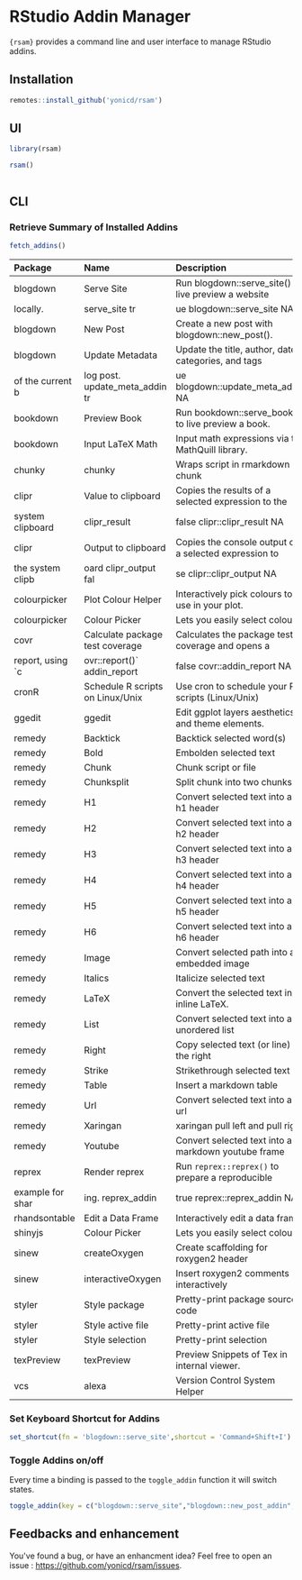 <!-- README.md is generated from README.Rmd. Please edit that file -->
RStudio Addin Manager
=====================

`{rsam}` provides a command line and user interface to manage RStudio addins.

Installation
------------

``` r
remotes::install_github('yonicd/rsam')
```

UI
--

``` r
library(rsam)

rsam()
```

![[](http://img.youtube.com/vi/-XZWv7CJrs8/0.jpg)](https://www.youtube.com/watch?v=-XZWv7CJrs8)

CLI
---

### Retrieve Summary of Installed Addins

``` r
fetch_addins()
```

| Package           | Name                             | Description                                           | Binding             | Interactive | Key                             | Shortcut         |
|:------------------|:---------------------------------|:------------------------------------------------------|:--------------------|:------------|:--------------------------------|:-----------------|
| blogdown          | Serve Site                       | Run blogdown::serve\_site() to live preview a website |                     |             |                                 |                  |
| locally.          | serve\_site tr                   | ue blogdown::serve\_site NA                           |                     |             |                                 |                  |
| blogdown          | New Post                         | Create a new post with blogdown::new\_post().         | new\_post\_addin    | true        | blogdown::new\_post\_addin      | NA               |
| blogdown          | Update Metadata                  | Update the title, author, date, categories, and tags  |                     |             |                                 |                  |
| of the current b  | log post. update\_meta\_addin tr | ue blogdown::update\_meta\_addin NA                   |                     |             |                                 |                  |
| bookdown          | Preview Book                     | Run bookdown::serve\_book() to live preview a book.   | serve\_book         | true        | bookdown::serve\_book           | NA               |
| bookdown          | Input LaTeX Math                 | Input math expressions via the MathQuill library.     | mathquill           | true        | bookdown::mathquill             | NA               |
| chunky            | chunky                           | Wraps script in rmarkdown chunk                       | chunkify            | false       | chunky::chunkify                | Ctrl+Shift+J     |
| clipr             | Value to clipboard               | Copies the results of a selected expression to the    |                     |             |                                 |                  |
| system clipboard  | clipr\_result                    | false clipr::clipr\_result NA                         |                     |             |                                 |                  |
| clipr             | Output to clipboard              | Copies the console output of a selected expression to |                     |             |                                 |                  |
| the system clipb  | oard clipr\_output fal           | se clipr::clipr\_output NA                            |                     |             |                                 |                  |
| colourpicker      | Plot Colour Helper               | Interactively pick colours to use in your plot.       | plotHelperAddin     | true        | colourpicker::plotHelperAddin   | NA               |
| colourpicker      | Colour Picker                    | Lets you easily select colours.                       | colourPickerAddin   | true        | colourpicker::colourPickerAddin | NA               |
| covr              | Calculate package test coverage  | Calculates the package test coverage and opens a      |                     |             |                                 |                  |
| report, using \`c | ovr::report()\` addin\_report    | false covr::addin\_report NA                          |                     |             |                                 |                  |
| cronR             | Schedule R scripts on Linux/Unix | Use cron to schedule your R scripts (Linux/Unix)      | cron\_rstudioaddin  | true        | cronR::cron\_rstudioaddin       | NA               |
| ggedit            | ggedit                           | Edit ggplot layers aesthetics and theme elements.     | ggeditAddin         | true        | ggedit::ggeditAddin             | NA               |
| remedy            | Backtick                         | Backtick selected word(s)                             | backtickr           | false       | remedy::backtickr               | Ctrl+Cmd+\`      |
| remedy            | Bold                             | Embolden selected text                                | boldr               | false       | remedy::boldr                   | Ctrl+Cmd+B       |
| remedy            | Chunk                            | Chunk script or file                                  | chunkr              | false       | remedy::chunkr                  | Ctrl+Alt+Cmd+C   |
| remedy            | Chunksplit                       | Split chunk into two chunks                           | chunksplitr         | false       | remedy::chunksplitr             | Ctrl+Shift+Alt+C |
| remedy            | H1                               | Convert selected text into an h1 header               | h1r                 | false       | remedy::h1r                     | Ctrl+Cmd+1       |
| remedy            | H2                               | Convert selected text into an h2 header               | h2r                 | false       | remedy::h2r                     | Ctrl+Cmd+2       |
| remedy            | H3                               | Convert selected text into an h3 header               | h3r                 | false       | remedy::h3r                     | Ctrl+Cmd+3       |
| remedy            | H4                               | Convert selected text into an h4 header               | h4r                 | false       | remedy::h4r                     | Ctrl+Cmd+4       |
| remedy            | H5                               | Convert selected text into an h5 header               | h5r                 | false       | remedy::h5r                     | Ctrl+Cmd+5       |
| remedy            | H6                               | Convert selected text into an h6 header               | h6r                 | false       | remedy::h6r                     | Ctrl+Cmd+6       |
| remedy            | Image                            | Convert selected path into an embedded image          | imager              | false       | remedy::imager                  | Ctrl+Cmd+P       |
| remedy            | Italics                          | Italicize selected text                               | italicsr            | false       | remedy::italicsr                | Ctrl+Cmd+I       |
| remedy            | LaTeX                            | Convert the selected text in inline LaTeX.            | latexr              | false       | remedy::latexr                  | Ctrl+Cmd+L       |
| remedy            | List                             | Convert selected text into an unordered list          | listr               | false       | remedy::listr                   | Ctrl+Shift+Cmd+= |
| remedy            | Right                            | Copy selected text (or line) to the right             | rightr              | false       | remedy::rightr                  | Alt+Cmd+Right    |
| remedy            | Strike                           | Strikethrough selected text                           | striker             | false       | remedy::striker                 | Ctrl+Cmd+S       |
| remedy            | Table                            | Insert a markdown table                               | tabler              | false       | remedy::tabler                  | Ctrl+Cmd+T       |
| remedy            | Url                              | Convert selected text into a url                      | urlr                | false       | remedy::urlr                    | Ctrl+Cmd+U       |
| remedy            | Xaringan                         | xaringan pull left and pull right                     | xaringanr           | false       | remedy::xaringanr               | Ctrl+Cmd+X       |
| remedy            | Youtube                          | Convert selected text into a markdown youtube frame   | youtuber            | false       | remedy::youtuber                | Ctrl+Cmd+Y       |
| reprex            | Render reprex                    | Run `reprex::reprex()` to prepare a reproducible      |                     |             |                                 |                  |
| example for shar  | ing. reprex\_addin               | true reprex::reprex\_addin NA                         |                     |             |                                 |                  |
| rhandsontable     | Edit a Data Frame                | Interactively edit a data frame.                      | editAddin           | true        | rhandsontable::editAddin        | NA               |
| shinyjs           | Colour Picker                    | Lets you easily select colours.                       | colourPickerAddin   | true        | shinyjs::colourPickerAddin      | NA               |
| sinew             | createOxygen                     | Create scaffolding for roxygen2 header                | oxygenAddin         | false       | sinew::oxygenAddin              | NA               |
| sinew             | interactiveOxygen                | Insert roxygen2 comments interactively                | interOxyAddIn       | true        | sinew::interOxyAddIn            | NA               |
| styler            | Style package                    | Pretty-print package source code                      | style\_pkg          | true        | styler::style\_pkg              | NA               |
| styler            | Style active file                | Pretty-print active file                              | style\_active\_file | true        | styler::style\_active\_file     | NA               |
| styler            | Style selection                  | Pretty-print selection                                | style\_selection    | true        | styler::style\_selection        | NA               |
| texPreview        | texPreview                       | Preview Snippets of Tex in internal viewer.           | texAddin            | false       | texPreview::texAddin            | NA               |
| vcs               | alexa                            | Version Control System Helper                         | alexa               | true        | vcs::alexa                      | NA               |

### Set Keyboard Shortcut for Addins

``` r
set_shortcut(fn = 'blogdown::serve_site',shortcut = 'Command+Shift+I')
```

### Toggle Addins on/off

Every time a binding is passed to the `toggle_addin` function it will switch states.

``` r
toggle_addin(key = c("blogdown::serve_site","blogdown::new_post_addin","blogdown::update_meta_addin"))
```

Feedbacks and enhancement
-------------------------

You've found a bug, or have an enhancment idea? Feel free to open an issue : <https://github.com/yonicd/rsam/issues>.

